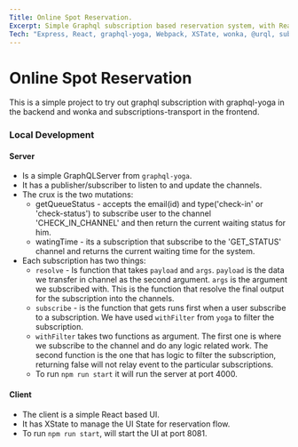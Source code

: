 ```yaml
---
Title: Online Spot Reservation.
Excerpt: Simple Graphql subscription based reservation system, with React based UI.
Tech: "Express, React, graphql-yoga, Webpack, XSTate, wonka, @urql, subscriptions-transport-ws, material-ui"
---
```


# Online Spot Reservation
This is a simple project to try out graphql subscription with graphql-yoga in the backend and wonka and subscriptions-transport in the frontend.

### Local Development

#### Server 
- Is a simple GraphQLServer from `graphql-yoga`. 
- It has a publisher/subscriber to listen to and update the channels.
- The crux is the two mutations:
  - getQueueStatus - accepts the email(id) and type('check-in' or 'check-status') to subscribe user to the channel 'CHECK_IN_CHANNEL' and then return the current waiting status for him.
  - watingTime - its a subscription that subscribe to the 'GET_STATUS' channel and returns the current waiting time for the system.
- Each subscription has two things:
  - `resolve` - Is function that takes `payload` and `args`. `payload` is the data we transfer in channel as the second argument. `args` is the argument we subscribed with. This is the function that resolve the final output for the subscription into the channels.
  - `subscribe` - is the function that gets runs first when a user subscribe to a subscription. We have used `withFilter` from `yoga` to filter the subscription.
  - `withFilter` takes two functions as argument. The first one is where we subscribe to the channel and do any logic related work. The second function is the one that has logic to filter the subscription, returning false will not relay event to the particular subscriptions.
  - To run `npm run start` it will run the server at port 4000.

#### Client
- The client is a simple React based UI.
- It has XState to manage the UI State for reservation flow.
- To run `npm run start`, will start the UI at port 8081.
  
